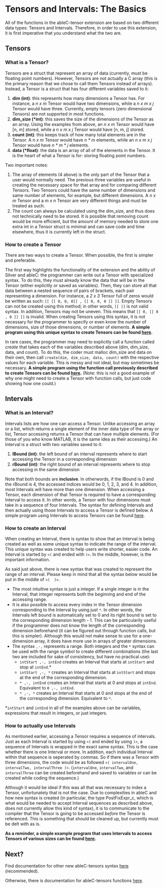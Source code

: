 # Tensors and Intervals: The Basics
All of the functions in the ableC-tensor extension are based on two different data types: Tensors and Intervals. Therefore, in order to use this extension, it is first imperative that you understand what the two are.

## Tensors
### What is a Tensor?
Tensors are a struct that represent an array of data (currently, must be floating point numbers). However, Tensors are not actually a C array (this is the primary reason that we chose to call them Tensors instead of arrays). Instead, a Tensor is a struct that has four different variables saved to it:
1. **dim (int)**: this represents how many dimensions a Tensor has. For instance, a *n x m*  Tensor would have two dimensions, while a *n x m x j* Tensor would have three. Currently, empty tensors (zero dimensional Tensors) are not supported in most functions.
2. **dim_size (\*int)**: this saves the size of the dimensions of the Tensor as an array. Using the examples from above, an *n x m* Tensor would have [n, m] stored, while a *n x m x j* Tensor would have [n, m, j] stored.
3. **count (int)**: this keeps track of how many total elements are in the Tensor. A *n x m* Tensor would have *n \* m* elements, while an *n x m x j* Tensor would have *n \* m \* j* elements.
4. **data (\*float)**: the data is an array of all of the elements in the Tensor. It is the heart of what a Tensor is for: storing floating point numbers.

Two important notes:
1. The array of elements (4 above) is the only part of the Tensor that a user would normally need. The previous three variables are useful in creating the necessary space for that array and for comparing different Tensors. Two Tensors could have the same number of dimensions and same number of elements, for example, but different dimensions. A *n x m* Tensor and a *m x n* Tensor are very different things and must be treated as such.
2. The count can always be calculated using the dim_size, and thus does not technically need to be stored. It is possible that removing count would be more efficient, but the amount of memory needed to store one extra int in a Tensor struct is minimal and can save code and time elsewhere, thus it is currently left in the struct.

### How to create a Tensor
There are two ways to create a Tensor. When possible, the first is simpler and preferable.

The first way highlights the functionality of the extension and the ability of Silver and ableC: the programmer can write out a Tensor with specialized syntax. To do this, they must already know the data that will be in the Tensor (either explicitly or saved as variables). Then, they can store all that data between a nested sequence of pairs of brackets, each pair representing a dimension. For instance, a *2 x 3* Tensor full of zeros would be written as such: `[[ [[ 0, 0, 0]] , [[ 0, 0, 0 ]] ]]`. Empty Tensors can not be created using this method; in other words, `[[ ]]` is not valid syntax. In addition, Tensors may not be uneven. This means that `[[ 0, [[ 0 , 0 ]] ]]` is invalid. When creating Tensors using this syntax, it is not necessary for the programmer to specify or even know the number of dimensions, size of those dimensions, or number of elements. **A simple program using this unique syntax to create Tensors can be found [here](../test/positive/able_create_new_syntax.xc).**

In rare cases, the programmer may need to explicitly call a function called *create* that takes each of the variables described above (dim, dim_size, data, and count). To do this, the coder must malloc dim_size and data on their own, then call `create(dim, dim_size, data, count)` with the respective values for each variable. This is messy and not ideal, but may sometimes be necessary. **A simple program using the function call previously described to create Tensors can be found [here](../test/positive/able_create_test.xc).** (Note: this is not a good example of why one might need to create a Tensor with function calls, but just code showing how one could.)

## Intervals
### What is an Interval?
Intervals lists are how one can access a Tensor. Unlike accessing an array or a list, which returns a single element of the inner data type of the array or list, Tensor accessing returns a Tensor that can have multiple elements. (For those of you who know MATLAB, it is the same idea as their accessing.) An Interval is a struct with two variables saved to it:
1. **lBound (int)**: the left bound of an interval represents where to start accessing the Tensor in a corresponding dimension
2. **rBound (int)**: the right bound of an interval represents where to stop accessing in the same dimension 

Note that both bounds are **inclusive**. In otherwords, if the lBound is 0 and the rBound is 4, the accessed indices would be 0, 1, 2, 3, and 4. In addition, most Intervals will have more than one dimension. When accessing a Tensor, each dimension of that Tensor is required to have a corresponding Interval to access it. In other words, a Tensor with four dimensions must take in a sequence of four Intervals. The syntax for defining Intervals and then actually using those Intervals to access a Tensor is defined below. A simple program using Intervals to access Tensors can be found [here](../test/positive/able_access_test.xc).

### How to create an Interval
When creating an Interval, there is syntax to show that an Interval is being created as well as some unique syntax to indicate the range of the interval. This unique syntax was created to help users write shorter, easier code. An Interval is started by `<(` and ended with `)>`. In the middle, however, is the important information.

As said just above, there is new syntax that was created to represent the range of an interval. Please keep in mind that all the syntax below would be put in the middle of  `<(  )>`. 
* The most intuitive syntax is just a integer. If a single integer is in the Interval, that integer represents both the beginning and end of the accessing range.
* It is also possible to access every index in the Tensor dimension corresponding to the Interval by using just `*`. In other words, the Intervals left bound is automatically set to 0 and its right bound is set to the corresponding dimension length - 1. This can be particularily useful if the programmer does not know the length of the corresponding dimension beforehand (it can be figured out through function calls, but this is simpler). Although this would not make sense to use for a one-dimension array, it does have more use in arrays of greater dimensions. 
* The syntax `,-,` represents a range. Both integers and the `*` syntax can be used with the range symbol to create different combinations (the last two are included for sake of consistency, but have no practical use):
   * `intStart ,-, intEnd` creates an Interval that starts at `intStart` and stop at `intEnd`.\*
   * `intStart ,-, *` creates an Interval that starts at `intStart` and stops at the end of the corresponding dimension.
   * `* ,-, intEnd` creates an Interval that starts at 0 and stops at `intEnd`. Equivalent to `0 ,-, intEnd`. 
   * `* ,-, *` creates an Interval that starts at 0 and stops at the end of the corresponding dimension. Equivalent to `*`.

 \*`intStart` and `intEnd` in all of the examples above can be variables, expressions that result in integers, or just integers.

### How to actually use Intervals
As mentioned earlier, accessing a Tensor requires a sequence of intervals. Just as each Interval is started by using `<(` and ended by using `)>`, a sequence of Intervals is wrapped in the exact same syntax. This is the case whether there is one Interval or more. In addition, each individual Interval within that sequence is seperated by commas. So if there was a Tensor with three dimensions, the code would be as followed `<( intervalOne, intervalTwo, intervalThree )>`. (`intervalOne`, `intervalTwo`, and `intervalThree` can be created beforehand and saved to variables or can be created while coding the sequence.)

Although it would be ideal if this was all that was necessary to index a Tensor, unfortunately that is not the case. Due to complexities in ableC and how new syntax is created (in particular, the type PostFixExpr_c, which is what would be needed to accept Interval sequences as described above, does not currently allow this kind of syntax), it is to communicate to the compiler that the Tensor is going to be accessed *before* the Tensor is referenced. This is something that should be cleaned up, but currently must be delt with as is.

**As a reminder, a simple example program that uses Intervals to access Tensors of various sizes can be found [here](../test/positive/able_access_test.xc).**

## Next?
Find documentation for other new ableC-tensors syntax [here](special_tensor_syntax.md) (recommended).

Otherwise, there is documentation for ableC-tensors functions [here](useful_tensor_functions.md).
